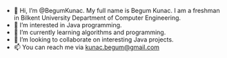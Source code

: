 - 👋 Hi, I’m @BegumKunac.
My full name is Begum Kunac.
I am a freshman in Bilkent University Department of Computer Engineering.
- 👀 I’m interested in Java programming.
- 🌱 I’m currently learning algorithms and programming.
- 💞️ I’m looking to collaborate on interesting Java projects.
- 📫 You can reach me via kunac.begum@gmail.com

<!---
Begowsky/Begowsky is a ✨ special ✨ repository because its `README.md` (this file) appears on your GitHub profile.
You can click the Preview link to take a look at your changes.
--->
